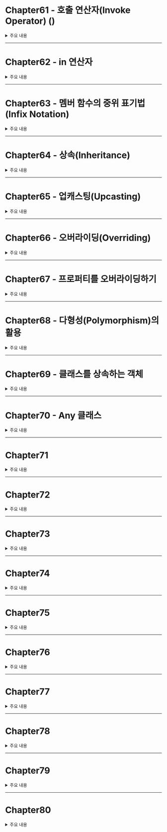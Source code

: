 # Chapter61 - 호출 연산자(Invoke Operator) ()

<details><summary>주요 내용
</summary>

## 호출 연산자(Invoke Operator) ()
  
 ```kotlin
  
  class Product(val id: Int, val name: String)
{
    operator fun invoke(value:Int)
    {
        println(value)
        println("id:$id\nname:$name")
    }
}
fun main(){
    var a = Product(762443, "코틀린 200제")
    a(100) // 컴파일 시 a.invoke(100)으로 번역된다
}
  
 ``` 
  

</details>

---


# Chapter62 - in 연산자
<details><summary>주요 내용
</summary>


## in 연산자
  
- **in 연산자** : 어떤 값이 객체에 포함되어 있는지 여부를 조사  
  
```kotlin
  
  fun main(){
    println('o' in "Kotlin") // true
    println("in" !in "Kotlin") // false
}
  
- String 클래스에는 Char 타입을 인수로 받는 contains와, String 타입을 인수로 받는 contains가 존재한다
  
- in 연산자는 `operator fun contains(매개변수:타입) : Boolean` 멤버 함수로 오버로딩 할 수 있다. 

- in 연산자는 when 문에서도 쓸 수 있다
  
```  
  
  
  
</details>


---


# Chapter63 - 멤버 함수의 중위 표기법(Infix Notation)
<details><summary>주요 내용
</summary>

## 멤버 함수의 중위 표기법(Infix Notation)

- **중위 표기법(Infix Notation)** : 피연산자 연산자 피연산자의 순서로 표현식을 구성하는 방식. 멤버 함수의 매개변수가 하나뿐이면 함수 호출을 중위 표기법으로 할 수 있다
  
- 멤버 함수 선언문 앞에 infix를 붙인다 
  
 ```kotlin
  
  class Point(var x:Int = 0, var y:Int = 0)
{
    infix fun from(base:Point): Point{
        return Point(x-base.x, y-base.y)
    }
}

fun main(){
    val pt = Point(3,6) from (1,1)
    println(pt.x) // 2
    println(pt.y) // 5
}
  
 ``` 
  
  
  
</details>


---



# Chapter64 - 상속(Inheritance)
<details><summary>주요 내용
</summary>

## 상속(Inheritance)

- 기존에 존재하는 클래스를 확장하여 새로운 클래스를 정의하는 기법 
  
- 코틀린은 클래스 선언이 **기본적으로 final로 되어 있어** 상속을 허용하려면, 클래스 정의부 앞에 **open 키워드** 를 붙인다 

```kotlin
  
  open class Person(val name:String, val age:Int)

class Student(name:String, age: Int, val id: Int) : Person(name,age)

fun main(){
    val person = Person("홍길동",35)
    val student = Student("김길동",23,20171217)
}
  
```  
  
- **슈퍼클래스(Superclass)** : 상속의 대상이 되는 클래스
- **서브클래스(Subclass)** : 상속하여 확장된 클래스 
  
- 상속 문법
 
` class 클래스 이름: 슈퍼클래스 생성자(인수) {...} ` 
  
- **상속은 하나의 클래스만 할 수 있다**  
  
</details>



---




# Chapter65 - 업캐스팅(Upcasting)
<details><summary>주요 내용
</summary>

## 업캐스팅(Upcasting)

- **캐스팅(Casting)** : 특정 타입을 다른 타입으로 변환하는 것 
  
- 업캐스팅 : 서브클래스의 인스턴스를 슈퍼클래스 타입으로 가리키는 것   
  
 ```kotlin
  
open class Person2(val name:String, val age:Int)

class Student2(name:String, age: Int, val id: Int) : Person2(name,age)

fun main(){
    val person : Person2 = Student2("John",32,20171218)
}
  
 ``` 
- 참조 변수는 Student의 인스턴스를 가리키고 있기는 하지만, 타입이 상위클래스인 Person2이기 때문에 id 프로퍼티에는 접근을 하지 못한다 
 
- **슈퍼클래스 타입은 항상 슈퍼클래스 자체나 서브클래스의 인스턴스만 가리킬 수 있다** 

- **다형성(Polymorphsim)** : 한 객체가 여러가지 타입을 가질 수 있는 성질 
  
</details>



---





# Chapter66 - 오버라이딩(Overriding)
<details><summary>주요 내용
</summary>

## 오버라이딩(Overriding)
  
- 슈퍼클래스의 멤버 함수와 시그니처가 동일한 멤버 함수를 서브클래스에서 선언하면, 슈퍼클래스 멤버 함수의 동작을 덮어쓰기 한다
  
- 멤버 함수도 클래스와 마찬가지로 오버라이딩을 허용하려면 **open 키워드** 를 사용한다 

```kotlin
  
  open class AAA
{
    open fun func() = println("AAA")
}

class BBB : AAA(){
    override fun func(){
        super.func()
        println("BBB")
    }
}

fun main(){
    AAA().func()
    BBB().func()
}
  
```  
  
- 서브클래스에서 재정의하고자 하는 메서드는 **override 키워드** 를 붙인다   
  
- 만약 멤버 함수의 재 오버라이딩을 막으려면 **final 키워드** 를 붙인다   

</details>



---




# Chapter67 - 프로퍼티를 오버라이딩하기
<details><summary>주요 내용
</summary>


## 프로퍼티를 오버라이딩하기
  
 
  
```kotlin
  
  open class A{
    open var number : Int = 10
    get(){
        println("A의 getter")
        return field
    }
    set(value){
        println("A의 setter")
        field = value
    }
}

class B : A(){
    override var number : Int
    get(){
        println("B의 getter")
        return super.number
    }
    set(value) {
        println("B의 setter")
        super.number = value
    }
}
fun main(){
    val test = B()
    test.number= 5
    test.number
}
  
```  
  
![image](https://user-images.githubusercontent.com/61898890/158757666-9096dce3-8692-4052-9dff-5c7bb1a96f96.png)
  
  
- 프로퍼티를 오버라이딩할 때도 **override 키워드** 를 붙인다   
  
</details>



---




# Chapter68 - 다형성(Polymorphism)의 활용
<details><summary>주요 내용
</summary>


## 다형성(Polymorphism)의 활용
  
```kotlin
  
  open class AA{
    open fun hello() = println("AA의 hello")
}
class BB:AA(){
    override fun hello() = println("BB의 hello")
}

fun main(){
    val one = AA()
    val two = BB()
    val three:AA = two

    one.hello() // AA의 hello 
    two.hello() // BB의 hello 
    three.hello() //BB의 hello
}
  
```  
  
- 멤버 함수를 호출할 때, 참조 변수가 **실제로 가리키고 있는 객체의 멤버 함수가 호출된다**  
  
</details>





---





# Chapter69 - 클래스를 상속하는 객체
<details><summary>주요 내용
</summary>


## 클래스를 상속하는 객체 
  
```kotlin
  
  open class a1(val name: String, val age: Int)
{
    open fun print(){
        println(name)
        println(age)
    }
}

fun main(){
    val custom : a1 = object : a1("Alan",23)
    {
        override fun print(){
            println("It's a object")
        }
    }
    custom.print()
}
  
```  
  
- 클래스 없이 객체를 만들면서 상속을 했으므로 이때의 상속은 1회용이 된다   
  
  
</details>


---




# Chapter70 - Any 클래스
<details><summary>주요 내용
</summary>


## Any 클래스
  
 - 어떤 클래스가 아무 클래스도 상속하지 않으면 **자동으로 Any 라는 클래스를 상속한다**
 
 - 모든 코틀린 클래스들은 Any 클래스를 상속한다는 것이 보장된다 
  
 - Any Class
  
 ```kotlin
  
  open operator fun equals(other: Any?): Boolean // == 연산자를 오버로딩하는 멤버 변수 
  open fun hashCode(): Int // 객체 고유의 해시코드를 반환하는 멤버 함수 
  open fun toString(): String // 객체의 내용을 String 타입으로 변환하는 멤버 함수 
  
 ``` 
  

 ```kotlin
  
  class Building(var name:String = "", val date: String ="", val area : Int = 0 )
{
    override fun toString(): String =
        "이름:${this.name}\n"+
        "건축일자:${this.date}\n"+
        "면적:${this.area}"

}

fun main(){
    val building = Building("코틀린","20101010",area=100)
    printObject(building)
    println(building)
}
fun printObject(any:Any)
{
    println(any.toString())
}
  
 ``` 
  
![image](https://user-images.githubusercontent.com/61898890/158765282-9e28c095-381f-435b-ab39-3854fe8cd2b0.png)
 
  
  
</details>


---




# Chapter71
<details><summary>주요 내용
</summary>



  
  
  
</details>

---


# Chapter72
<details><summary>주요 내용
</summary>



  
  
  
</details>

---


# Chapter73
<details><summary>주요 내용
</summary>



  
  
  
</details>

---


# Chapter74
<details><summary>주요 내용
</summary>



  
  
  
</details>




---


# Chapter75
<details><summary>주요 내용
</summary>



  
  
  
</details>





---


# Chapter76
<details><summary>주요 내용
</summary>



  
  
  
</details>





---


# Chapter77
<details><summary>주요 내용
</summary>



  
  
  
</details>





---


# Chapter78
<details><summary>주요 내용
</summary>



  
  
  
</details>



---


# Chapter79
<details><summary>주요 내용
</summary>



  
  
  
</details>



---


# Chapter80
<details><summary>주요 내용
</summary>



  
  
  
</details>



